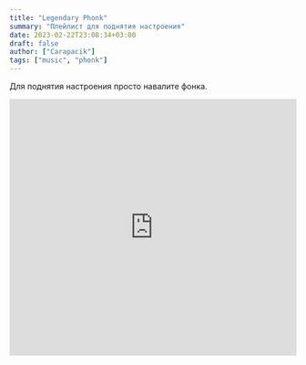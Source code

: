 ```yaml
---
title: "Legendary Phonk"
summary: "Плейлист для поднятия настроения"
date: 2023-02-22T23:08:34+03:00
draft: false
author: ["Carapacik"]
tags: ["music", "phonk"]
---
```

Для поднятия настроения просто навалите фонка.

<iframe frameborder="0" style="border:none;width:100%;height:450px;" width="100%" height="450" src="https://music.yandex.ru/iframe/#playlist/carapacik/1008">Слушайте <a href='https://music.yandex.ru/users/carapacik/playlists/1008'>Legendxry Phonk</a> — <a href='https://music.yandex.ru/users/carapacik'>Carapacik</a> на Яндекс.Музыке</iframe>
